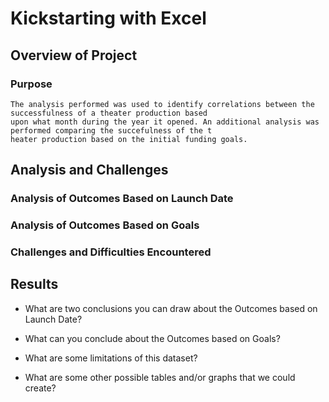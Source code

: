 # Kickstarting with Excel

## Overview of Project

### Purpose
    The analysis performed was used to identify correlations between the successfulness of a theater production based 
    upon what month during the year it opened. An additional analysis was performed comparing the succefulness of the t
    heater production based on the initial funding goals.
## Analysis and Challenges

### Analysis of Outcomes Based on Launch Date

### Analysis of Outcomes Based on Goals

### Challenges and Difficulties Encountered

## Results

- What are two conclusions you can draw about the Outcomes based on Launch Date?

- What can you conclude about the Outcomes based on Goals?

- What are some limitations of this dataset?

- What are some other possible tables and/or graphs that we could create?

